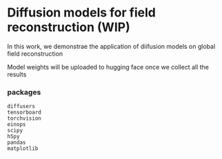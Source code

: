 # Diffusion models for field reconstruction (WIP)

In this work, we demonstrae the application of diifusion models on global field reconstruction 

Model weights will be uploaded to hugging face once we collect all the results

### packages
```
diffusers
tensorboard
torchvision
einops
scipy
h5py
pandas
matplotlib
```